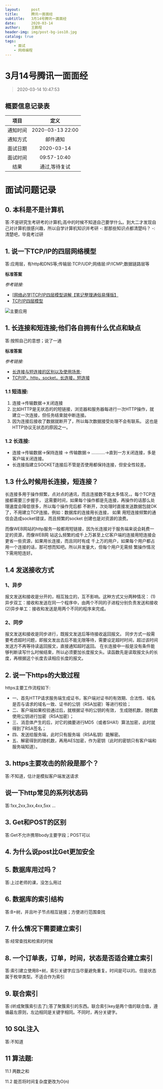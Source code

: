 ```yaml
---
layout:     post
title:      腾讯一面面经
subtitle:   3月14号腾讯一面面经
date:       2020-03-14
author:     王鹏程
header-img: img/post-bg-ios10.jpg
catalog: true
tags:
    - 面试
    - 网络编程
---
```


# 3月14号腾讯一面面经

> 2020-03-14 10:47:53

## 概要信息记录表

|项目|定义|
|:---:|:---:|
|通知时间|2020-03-13 22:00|
|通知方式|邮件通知|
|面试日期|2020-03-14|
|面试时间|09:57-10:40|
|结果|通过,等待复试|


# 面试问题记录

## 0. 本科是不是计算机
答:不是研究生考研考的计算机;高中的时候不知道自己要学什么。到大二才发现自己对计算机很感兴趣，所以自学计算机知识并考研
-: 那那些知识点都清楚吗？
-: 清楚吧，毕竟考过研

## 1. 说一下TCP/IP的四层网络模型

答:应用层，有http和DNS等;传输层:TCP/UDP;网络层:IP/ICMP;数据链路层等

**标准答案**

_参考链接:_
- [[网络必学]TCP/IP四层模型讲解【笔记整理通俗易懂版】](https://www.cnblogs.com/hackhyl/p/10015415.html)
- [TCP/IP四层模型](https://blog.csdn.net/csdn_kou/article/details/82910753)

![主要应用](https://img-blog.csdn.net/20180930155137505?watermark/2/text/aHR0cHM6Ly9ibG9nLmNzZG4ubmV0L2NzZG5fa291/font/5a6L5L2T/fontsize/400/fill/I0JBQkFCMA==/dissolve/70)

## 1. 长连接和短连接;他们各自拥有什么优点和缺点
答:按照自己的意想；说了一通

**标准答案**

_参考链接:_ 
- [长连接与短连接的区别以及使用场景](https://blog.csdn.net/n1314n/article/details/90743858);
- [TCP/IP，http，socket，长连接，短连接](https://blog.csdn.net/hddygs001/article/details/8707279?depth_1-utm_source=distribute.pc_relevant.none-task&utm_source=distribute.pc_relevant.none-task)

### 1.1 短连接:
1. 连接->传输数据->关闭连接
2. 比如HTTP是无状态的的短链接，浏览器和服务器每进行一次HTTP操作，就建立一次连接，但任务结束就中断连接。
3. 因为连接后接收了数据就断开了，所以每次数据接受处理不会有联系。 这也是HTTP协议无状态的原因之一。
### 1.2 长连接:
- 连接->传输数据->保持连接 -> 传输数据-> ...........->直到一方关闭连接，多是客户端关闭连接。
- 长连接指建立SOCKET连接后不管是否使用都保持连接，但安全性较差。
## 1.3 什么时候用长连接，短连接？
长连接多用于操作频繁，点对点的通讯，而且连接数不能太多情况，。每个TCP连接都需要三步握手，
这需要时间，如果每个操作都是先连接，再操作的话那么处理速度会降低很多，所以每个操作完后都
不断开，次处理时直接发送数据包就OK了，不用建立TCP连接。例如：数据库的连接用长连接， 如果
用短连接频繁的通信会造成socket错误，而且频繁的socket 创建也是对资源的浪费。

而像WEB网站的http服务一般都用短链接，因为长连接对于服务端来说会耗费一定的资源，而像WEB网
站这么频繁的成千上万甚至上亿客户端的连接用短连接会更省一些资源，如果用长连接，而且同时有成
千上万的用户，如果每个用户都占用一个连接的话，那可想而知吧。所以并发量大，但每个用户无需频
繁操作情况下需用短连好。

## 1.4 发送接收方式
### 1、异步
报文发送和接收是分开的，相互独立的，互不影响。这种方式又分两种情况：
(1)异步双工：接收和发送在同一个程序中，由两个不同的子进程分别负责发送和接收
(2)异步单工：接收和发送是用两个不同的程序来完成。
### 2、同步
报文发送和接收是同步进行，既报文发送后等待接收返回报文。 同步方式一般需要考虑超时问题，即报文发出去后不能无限等待，需要设定超时时间，超过该时间发送方不再等待读返回报文，直接通知超时返回。
在长连接中一般是没有条件能够判断读写什么时候结束，所以必须要加长度报文头。读函数先是读取报文头的长度，再根据这个长度去读相应长度的报文。

## 2. 说一下https的大致过程
https主要工作流程如下:

- 一、首先HTTP请求服务端生成证书，客户端对证书的有效期、合法性、域名是否与请求的域名一致、证书的公钥（RSA加密）等进行校验；
- 二、客户端如果校验通过后，就根据证书的公钥的有效， 生成随机数，随机数使用公钥进行加密（RSA加密）；
- 三、消息体产生的后，对它的摘要进行MD5（或者SHA1）算法加密，此时就得到了RSA签名；
- 四、发送给服务端，此时只有服务端（RSA私钥）能解密。
- 五、解密得到的随机数，再用AES加密，作为密钥（此时的密钥只有客户端和服务端知道）。
## 3. https主要攻击的阶段是那个？
答:不知道，估计是模拟客户端发送请求

## 说一下http常见的系列状态码
答:1xx,2xx,3xx,4xx,5xx ...

## 3. Get和POST的区别
答:Get不允许携带body主要字段；POST可以

## 4. 为什么说post比Get更加安全

## 5. 数据库用过吗？
答:上过老师的课，没怎么用过

## 6. 数据库的索引结构
答:B+树，并且叶子节点相互链接；方便进行范围查找

## 7. 什么情况下需要建立索引
答:经常查找和检索的时候

## 8. 一个订单表，订单，时间，状态是否适合建立索引
答:索引建立使用B+树，索引关键字应当尽量避免重复。时间是可以的。但是状态属于枚举类型。不适合作为索引

## 9. 联合索引
答:(听成聚簇索引去了);答了聚簇索引的东西。联合索引key是两个值的联合值，遵循最左原则，左边相同是关键字相同。不同时，再分关键字。

## 10 SQL注入
答:不知道

## 11 算法题:
11.1 两数之和

11.2 能否将时间复杂度更改为O(n)